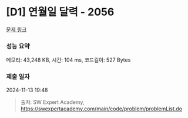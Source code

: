 # [D1] 연월일 달력 - 2056 

[문제 링크](https://swexpertacademy.com/main/code/problem/problemDetail.do?contestProbId=AV5QLkdKAz4DFAUq) 

### 성능 요약

메모리: 43,248 KB, 시간: 104 ms, 코드길이: 527 Bytes

### 제출 일자

2024-11-13 19:48



> 출처: SW Expert Academy, https://swexpertacademy.com/main/code/problem/problemList.do